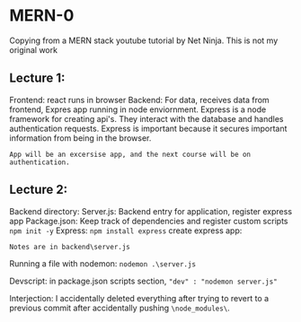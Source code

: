 # MERN-0

Copying from a MERN stack youtube tutorial by Net Ninja. This is not my original work

## Lecture 1:

Frontend: react runs in browser
Backend: For data, receives data from frontend, Expres app running in node enviornment. Express is a node framework for creating api's. They interact with the database and handles authentication requests.
Express is important because it secures important information from being in the browser.

    App will be an excersise app, and the next course will be on authentication.

## Lecture 2:

Backend directory:
Server.js: Backend entry for application, register express app
Package.json: Keep track of dependencies and register custom scripts
`npm init -y`
Express: `npm install express`
create express app:

    Notes are in backend\server.js

Running a file with nodemon: `nodemon .\server.js`

Devscript: in package.json scripts section, `"dev" : "nodemon server.js"`

Interjection: I accidentally deleted everything after trying to revert to a previous commit after accidentally pushing `\node_modules\`.
